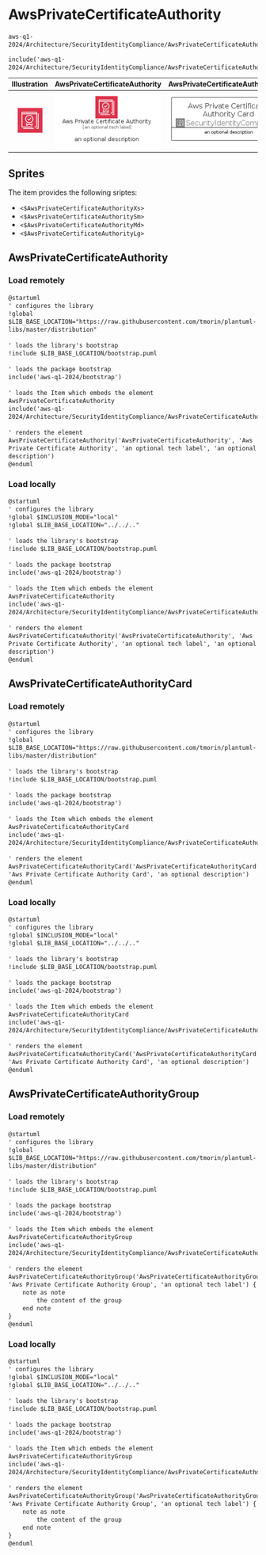 # AwsPrivateCertificateAuthority


```text
aws-q1-2024/Architecture/SecurityIdentityCompliance/AwsPrivateCertificateAuthority
```

```text
include('aws-q1-2024/Architecture/SecurityIdentityCompliance/AwsPrivateCertificateAuthority')
```



| Illustration | AwsPrivateCertificateAuthority | AwsPrivateCertificateAuthorityCard | AwsPrivateCertificateAuthorityGroup |
| :---: | :---: | :---: | :---: |
| ![illustration for Illustration](../../../aws-q1-2024/Architecture/SecurityIdentityCompliance/AwsPrivateCertificateAuthority.png) | ![illustration for AwsPrivateCertificateAuthority](../../../aws-q1-2024/Architecture/SecurityIdentityCompliance/AwsPrivateCertificateAuthority.Local.png) | ![illustration for AwsPrivateCertificateAuthorityCard](../../../aws-q1-2024/Architecture/SecurityIdentityCompliance/AwsPrivateCertificateAuthorityCard.Local.png) | ![illustration for AwsPrivateCertificateAuthorityGroup](../../../aws-q1-2024/Architecture/SecurityIdentityCompliance/AwsPrivateCertificateAuthorityGroup.Local.png) |



## Sprites
The item provides the following sriptes:

- `<$AwsPrivateCertificateAuthorityXs>`
- `<$AwsPrivateCertificateAuthoritySm>`
- `<$AwsPrivateCertificateAuthorityMd>`
- `<$AwsPrivateCertificateAuthorityLg>`





## AwsPrivateCertificateAuthority

### Load remotely
```plantuml
@startuml
' configures the library
!global $LIB_BASE_LOCATION="https://raw.githubusercontent.com/tmorin/plantuml-libs/master/distribution"

' loads the library's bootstrap
!include $LIB_BASE_LOCATION/bootstrap.puml

' loads the package bootstrap
include('aws-q1-2024/bootstrap')

' loads the Item which embeds the element AwsPrivateCertificateAuthority
include('aws-q1-2024/Architecture/SecurityIdentityCompliance/AwsPrivateCertificateAuthority')

' renders the element
AwsPrivateCertificateAuthority('AwsPrivateCertificateAuthority', 'Aws Private Certificate Authority', 'an optional tech label', 'an optional description')
@enduml
```

### Load locally
```plantuml
@startuml
' configures the library
!global $INCLUSION_MODE="local"
!global $LIB_BASE_LOCATION="../../.."

' loads the library's bootstrap
!include $LIB_BASE_LOCATION/bootstrap.puml

' loads the package bootstrap
include('aws-q1-2024/bootstrap')

' loads the Item which embeds the element AwsPrivateCertificateAuthority
include('aws-q1-2024/Architecture/SecurityIdentityCompliance/AwsPrivateCertificateAuthority')

' renders the element
AwsPrivateCertificateAuthority('AwsPrivateCertificateAuthority', 'Aws Private Certificate Authority', 'an optional tech label', 'an optional description')
@enduml
```

## AwsPrivateCertificateAuthorityCard

### Load remotely
```plantuml
@startuml
' configures the library
!global $LIB_BASE_LOCATION="https://raw.githubusercontent.com/tmorin/plantuml-libs/master/distribution"

' loads the library's bootstrap
!include $LIB_BASE_LOCATION/bootstrap.puml

' loads the package bootstrap
include('aws-q1-2024/bootstrap')

' loads the Item which embeds the element AwsPrivateCertificateAuthorityCard
include('aws-q1-2024/Architecture/SecurityIdentityCompliance/AwsPrivateCertificateAuthority')

' renders the element
AwsPrivateCertificateAuthorityCard('AwsPrivateCertificateAuthorityCard', 'Aws Private Certificate Authority Card', 'an optional description')
@enduml
```

### Load locally
```plantuml
@startuml
' configures the library
!global $INCLUSION_MODE="local"
!global $LIB_BASE_LOCATION="../../.."

' loads the library's bootstrap
!include $LIB_BASE_LOCATION/bootstrap.puml

' loads the package bootstrap
include('aws-q1-2024/bootstrap')

' loads the Item which embeds the element AwsPrivateCertificateAuthorityCard
include('aws-q1-2024/Architecture/SecurityIdentityCompliance/AwsPrivateCertificateAuthority')

' renders the element
AwsPrivateCertificateAuthorityCard('AwsPrivateCertificateAuthorityCard', 'Aws Private Certificate Authority Card', 'an optional description')
@enduml
```

## AwsPrivateCertificateAuthorityGroup

### Load remotely
```plantuml
@startuml
' configures the library
!global $LIB_BASE_LOCATION="https://raw.githubusercontent.com/tmorin/plantuml-libs/master/distribution"

' loads the library's bootstrap
!include $LIB_BASE_LOCATION/bootstrap.puml

' loads the package bootstrap
include('aws-q1-2024/bootstrap')

' loads the Item which embeds the element AwsPrivateCertificateAuthorityGroup
include('aws-q1-2024/Architecture/SecurityIdentityCompliance/AwsPrivateCertificateAuthority')

' renders the element
AwsPrivateCertificateAuthorityGroup('AwsPrivateCertificateAuthorityGroup', 'Aws Private Certificate Authority Group', 'an optional tech label') {
    note as note
        the content of the group
    end note
}
@enduml
```

### Load locally
```plantuml
@startuml
' configures the library
!global $INCLUSION_MODE="local"
!global $LIB_BASE_LOCATION="../../.."

' loads the library's bootstrap
!include $LIB_BASE_LOCATION/bootstrap.puml

' loads the package bootstrap
include('aws-q1-2024/bootstrap')

' loads the Item which embeds the element AwsPrivateCertificateAuthorityGroup
include('aws-q1-2024/Architecture/SecurityIdentityCompliance/AwsPrivateCertificateAuthority')

' renders the element
AwsPrivateCertificateAuthorityGroup('AwsPrivateCertificateAuthorityGroup', 'Aws Private Certificate Authority Group', 'an optional tech label') {
    note as note
        the content of the group
    end note
}
@enduml
```

